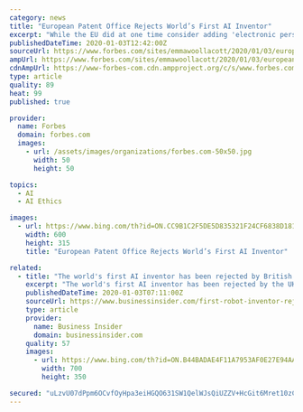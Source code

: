 ```yaml
---
category: news
title: "European Patent Office Rejects World’s First AI Inventor"
excerpt: "While the EU did at one time consider adding 'electronic personality' to the two categories of potential patent owner allowed - 'natural person' and 'legal entity' - it abandoned the idea after receiving a strongly worded letter from more than 150 experts in AI, robotics, IP and ethics."
publishedDateTime: 2020-01-03T12:42:00Z
sourceUrl: https://www.forbes.com/sites/emmawoollacott/2020/01/03/european-patent-office-rejects-worlds-first-ai-inventor/
ampUrl: https://www.forbes.com/sites/emmawoollacott/2020/01/03/european-patent-office-rejects-worlds-first-ai-inventor/amp/
cdnAmpUrl: https://www-forbes-com.cdn.ampproject.org/c/s/www.forbes.com/sites/emmawoollacott/2020/01/03/european-patent-office-rejects-worlds-first-ai-inventor/amp/
type: article
quality: 89
heat: 99
published: true

provider:
  name: Forbes
  domain: forbes.com
  images:
    - url: /assets/images/organizations/forbes.com-50x50.jpg
      width: 50
      height: 50

topics:
  - AI
  - AI Ethics

images:
  - url: https://www.bing.com/th?id=ON.CC9B1C2F5DE5D835321F24CF6838D181
    width: 600
    height: 315
    title: "European Patent Office Rejects World’s First AI Inventor"

related:
  - title: "The world's first AI inventor has been rejected by British and European patent authorities"
    excerpt: "The world's first AI inventor has been rejected by the UK patent office. It says there is a \"legitimate question\" over future applications."
    publishedDateTime: 2020-01-03T07:11:00Z
    sourceUrl: https://www.businessinsider.com/first-robot-inventor-rejected-british-and-european-authorities
    type: article
    provider:
      name: Business Insider
      domain: businessinsider.com
    quality: 57
    images:
      - url: https://www.bing.com/th?id=ON.B44BADAE4F11A7953AF0E27E94AA2946
        width: 700
        height: 350

secured: "uLzvU07dPpm6OCvfOyHpa3eiHGQO631SW1QelWJsQiUZZV+HcGit6Mret10zCvUbGED/4A9TohEvq9IoVp5YgppyszHafeG5YM36/0dY682+53sPD4g9Dp/DDc3Nr2bRpauOuYBiGBHC4i4VQmpis6ZHo519oEoF8Wm3zOmQVAL7h8evM99ohPqSEulHuTsXDBH4Y7evVwwH8MfPzmoAlZTBNMGCzBmB6z110uwkCTU6vS7z/y9nNLczEV5aTFCAPlfmSKiMB5B2f/1Hc8h+Rw==;gKRKKXxkuAUc2vb6iCW04A=="
---
```



